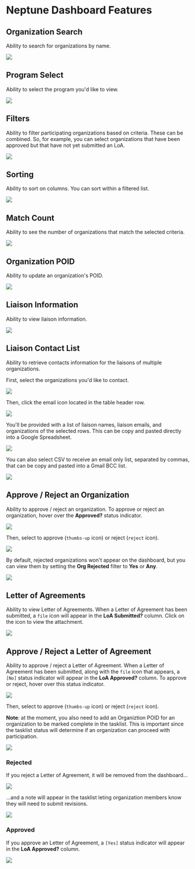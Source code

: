 # Neptune Dashboard Features

## Organization Search

Ability to search for organizations by name.

![](assets/neptune-dashboard-org-search.png)

## Program Select

Ability to select the program you'd like to view.

![](assets/neptune-dashboard-program-select.png)

## Filters

Ability to filter participating organizations based on criteria. These can be combined. So, for example, you can select organizations that have been approved but that have not yet submitted an LoA.

![](assets/neptune-dashboard-filters.png)

## Sorting

Ability to sort on columns. You can sort within a filtered list.

![](assets/neptune-dashboard-sort-columns.png)

## Match Count

Ability to see the number of organizations that match the selected criteria.

![](assets/neptune-dashboard-match-count.png)

## Organization POID

Ability to update an organization's POID.

![](assets/neptune-dashboard-poid.png)

## Liaison Information

Ability to view liaison information.

![](assets/neptune-dashboard-liaison.png)

## Liaison Contact List

Ability to retrieve contacts information for the liaisons of multiple organizations.

First, select the organizations you'd like to contact.

![](assets/neptune-dashboard-select-boxes.png)

Then, click the email icon located in the table header row.

![](assets/neptune-dashboard-email-icon.png)

You'll be provided with a list of liaison names, liaison emails, and organizations of the selected rows. This can be copy and pasted directly into a Google Spreadsheet.

![](assets/neptune-dashboard-email-list-tsv.png)

You can also select CSV to receive an email only list, separated by commas, that can be copy and pasted into a Gmail BCC list.

![](assets/neptune-dashboard-email-list-csv.png)

## Approve / Reject an Organization

Ability to approve / reject an organization. To approve or reject an organization, hover over the **Approved?** status indicator.

![](assets/neptune-dashboard-org-approve.png)

Then, select to approve (`thumbs-up` icon) or reject (`reject` icon).

![](assets/neptune-dashboard-org-approve-hover.png)

By default, rejected organizations won't appear on the dashboard, but you can view them by setting the **Org Rejected** filter to **Yes** or **Any**.

![](assets/neptune-dashboard-view-rejected-orgs.png)

## Letter of Agreements

Ability to view Letter of Agreements. When a Letter of Agreement has been submitted, a `file` icon will appear in the **LoA Submitted?** column. Click on the icon to view the attachment.

![](assets/neptune-dashboard-loa-view.png)

## Approve / Reject a Letter of Agreement

Ability to approve / reject a Letter of Agreement. When a Letter of Agreement has been submitted, along with the `file` icon that appears, a `[No]` status indicator will appear in the **LoA Approved?** column. To approve or reject, hover over this status indicator.

![](assets/neptune-dashboard-loa-approve.png)

Then, select to approve (`thumbs-up` icon) or reject (`reject` icon).

**Note**: at the moment, you also need to add an Organiztion POID for an organization to be marked complete in the tasklist. This is important since the tasklist status will determine if an organization can proceed with participation.

![](assets/neptune-dashboard-loa-approve-hover.png)

### Rejected

If you reject a Letter of Agreement, it will be removed from the dashboard...

![](assets/neptune-dashboard-loa-did-reject.png)

...and a note will appear in the tasklist leting organization members know they will need to submit revisions.

![](assets/neptune-tasklist-loa-rejected.png)

### Approved

If you approve an Letter of Agreement, a `[Yes]` status indicator will appear in the **LoA Approved?** column.

![](assets/neptune-dashboard-loa-did-approve.png)
